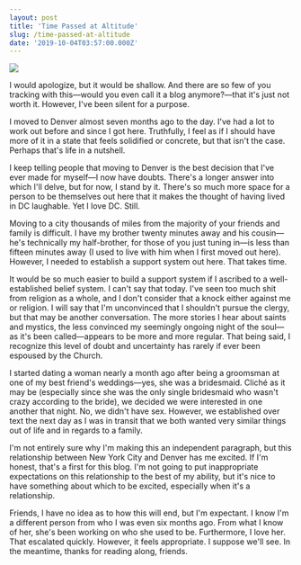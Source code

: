 ```yaml
---
layout: post
title: 'Time Passed at Altitude'
slug: /time-passed-at-altitude
date: '2019-10-04T03:57:00.000Z'
---
```


![](https://images.unsplash.com/photo-1501139083538-0139583c060f?ixlib=rb-1.2.1&q=80&fm=jpg&crop=entropy&cs=tinysrgb&w=2000&fit=max&ixid=eyJhcHBfaWQiOjExNzczfQ)

I would apologize, but it would be shallow. And there are so few of you tracking with this—would you even call it a blog anymore?—that it's just not worth it. However, I've been silent for a purpose.<!--more-->

I moved to Denver almost seven months ago to the day. I've had a lot to work out before and since I got here. Truthfully, I feel as if I should have more of it in a state that feels solidified or concrete, but that isn't the case. Perhaps that's life in a nutshell.

I keep telling people that moving to Denver is the best decision that I've ever made for myself—I now have doubts. There's a longer answer into which I'll delve, but for now, I stand by it. There's so much more space for a person to be themselves out here that it makes the thought of having lived in DC laughable. Yet I love DC. Still.

Moving to a city thousands of miles from the majority of your friends and family is difficult. I have my brother twenty minutes away and his cousin—he's technically my half-brother, for those of you just tuning in—is less than fifteen minutes away (I used to live with him when I first moved out here). However, I needed to establish a support system out here. That takes time.

It would be so much easier to build a support system if I ascribed to a well-established belief system. I can't say that today. I've seen too much shit from religion as a whole, and I don't consider that a knock either against me or religion.
I will say that I'm unconvinced that I shouldn't pursue the clergy, but that may be another conversation. The more stories I hear about saints and mystics, the less convinced my seemingly ongoing night of the soul—as it's been called—appears to be more and more regular. That being said, I recognize this level of doubt and uncertainty has rarely if ever been espoused by the Church.

I started dating a woman nearly a month ago after being a groomsman at one of my best friend's weddings—yes, she was a bridesmaid. Cliché as it may be (especially since she was the only single bridesmaid who wasn't crazy according to the bride), we decided we were interested in one another that night. No, we didn't have sex. However, we established over text the next day as I was in transit that we both wanted very similar things out of life and in regards to a family.

I'm not entirely sure why I'm making this an independent paragraph, but this relationship between New York City and Denver has me excited. If I'm honest, that's a first for this blog. I'm not going to put inappropriate expectations on this relationship to the best of my ability, but it's nice to have something about which to be excited, especially when it's a relationship.

Friends, I have no idea as to how this will end, but I'm expectant. I know I'm a different person from who I was even six months ago. From what I know of her, she's been working on who she used to be. Furthermore, I love her. That escalated quickly. However, it feels appropriate. I suppose we'll see. In the meantime, thanks for reading along, friends.
